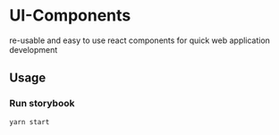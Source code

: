 # UI-Components

re-usable and easy to use react components for quick web application development

## Usage
 ### Run storybook
 `yarn start`

